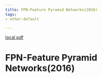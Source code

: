 ```yaml
---
title: FPN-Feature Pyramid Networks(2016)
tags:
- other-default

---
```


[local pdf](../../../pdfs/2016-FPN-Feature%20Pyramid%20Networks.pdf)

# FPN-Feature Pyramid Networks(2016)
